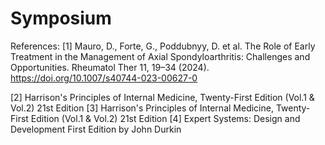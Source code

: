 # Symposium
References:
[1] Mauro, D., Forte, G., Poddubnyy, D. et al. The Role of Early Treatment in the Management of Axial Spondyloarthritis: Challenges and Opportunities. Rheumatol Ther 11, 19–34 (2024). https://doi.org/10.1007/s40744-023-00627-0

[2] Harrison's Principles of Internal Medicine, Twenty-First Edition (Vol.1 & Vol.2) 21st Edition
[3] Harrison's Principles of Internal Medicine, Twenty-First Edition (Vol.1 & Vol.2) 21st Edition
[4] Expert Systems: Design and Development First Edition by John Durkin
